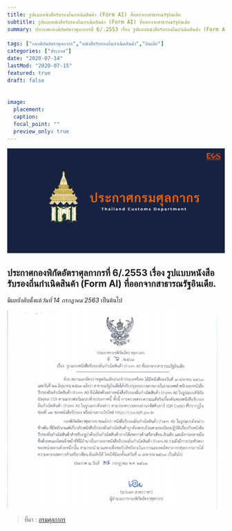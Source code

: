```yaml
---
title: รูปแบบหนังสือรับรองถิ่นกำเนิดสินค้า (Form AI) ที่ออกจากสาธารณรัฐอินเดีย
subtitle: รูปแบบหนังสือรับรองถิ่นกำเนิดสินค้า (Form AI) ที่ออกจากสาธารณรัฐอินเดีย 
summary: ประกาศกองพิกัดอัตราศุลกากรที่ 6/.2553 เรื่อง รูปแบบหนังสือรับรองถิ่นกำเนิดสินค้า (Form AI) ที่ออกจากสาธารณรัฐอินเดีย

tags: ["กองพิกัดอัตราศุลกากร","หนังสือรับรองถิ่นกำเนิดสินค้า","อินเดีย"]
categories: ["ประกาศ"]
date: "2020-07-14"
lastMod: "2020-07-15"
featured: true
draft: false


image:
  placement: 
  caption: 
  focal_point: ""
  preview_only: true
---
```


![](featured.png)

## ประกาศกองพิกัดอัตราศุลกากรที่ 6/.2553 เรื่อง รูปแบบหนังสือรับรองถิ่นกำเนิดสินค้า (Form AI) ที่ออกจากสาธารณรัฐอินเดีย.  

มีผลบังคับตั้งแต่*วันที่ 14 กรกฎาคม 2563* เป็นต้นไป


![](img-01.png)



> ที่มา : [กรมศุลกากร](./FormAI_2563-07.pdf)
